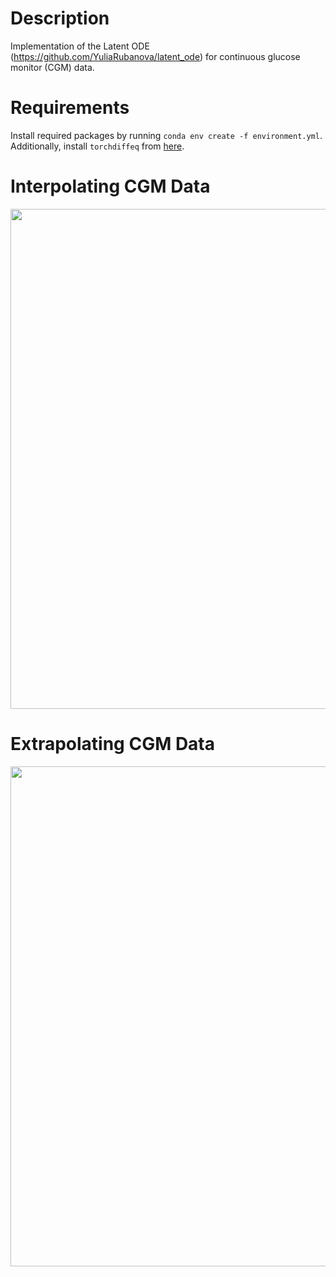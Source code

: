 # Description
Implementation of the Latent ODE (https://github.com/YuliaRubanova/latent_ode) for continuous glucose monitor (CGM) data.

# Requirements

Install required packages by running `conda env create -f environment.yml`. Additionally, install `torchdiffeq` from [here](https://github.com/rtqichen/torchdiffeq).

# Interpolating CGM Data

<p align="center">
<img align="middle" src="./plots/20230426-204841.gif" width="800" />
</p>

# Extrapolating CGM Data

<p align="center">
<img align="middle" src="./plots/20230426-204954.gif" width="800" />
</p>
